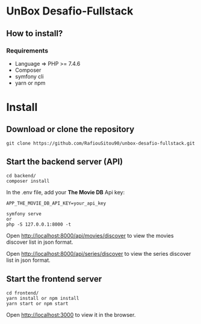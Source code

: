 # UnBox Desafio-Fullstack

## How to install?

### Requirements
- Language => PHP >= 7.4.6
- Composer
- symfony cli
- yarn or npm
# Install

## Download or clone the repository
    git clone https://github.com/RafiouSitou90/unbox-desafio-fullstack.git
## Start the backend server (API)
    cd backend/
    composer install
In the .env file, add your **The Movie DB** Api key:

    APP_THE_MOVIE_DB_API_KEY=your_api_key

    symfony serve
    or
    php -S 127.0.0.1:8000 -t

Open [http://localhost:8000/api/movies/discover](http://localhost:8000/api/movies/discover) to view the movies discover list in json format.

Open [http://localhost:8000/api/series/discover](http://localhost:8000/api/series/discover) to view the series discover list in json format.
## Start the frontend server
    cd frontend/
    yarn install or npm install
    yarn start or npm start

Open [http://localhost:3000](http://localhost:3000) to view it in the browser.


